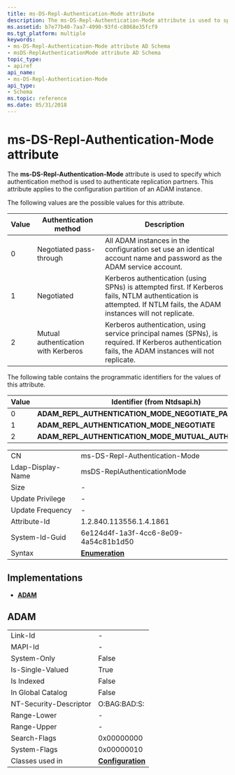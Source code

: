 ```yaml
---
title: ms-DS-Repl-Authentication-Mode attribute
description: The ms-DS-Repl-Authentication-Mode attribute is used to specify which authentication method is used to authenticate replication partners.
ms.assetid: b7e77b40-7aa7-4990-93fd-c8068e35fcf9
ms.tgt_platform: multiple
keywords:
- ms-DS-Repl-Authentication-Mode attribute AD Schema
- msDS-ReplAuthenticationMode attribute AD Schema
topic_type:
- apiref
api_name:
- ms-DS-Repl-Authentication-Mode
api_type:
- Schema
ms.topic: reference
ms.date: 05/31/2018
---
```


# ms-DS-Repl-Authentication-Mode attribute

The **ms-DS-Repl-Authentication-Mode** attribute is used to specify which authentication method is used to authenticate replication partners. This attribute applies to the configuration partition of an ADAM instance.

The following values are the possible values for this attribute.

| Value        | Authentication method                          | Description                                                                                                                                                                    |
|--------------|------------------------------------------------|--------------------------------------------------------------------------------------------------------------------------------------------------------------------------------|
| 0<br/> | Negotiated pass-through<br/>             | All ADAM instances in the configuration set use an identical account name and password as the ADAM service account.<br/>                                                 |
| 1<br/> | Negotiated<br/>                          | Kerberos authentication (using SPNs) is attempted first. If Kerberos fails, NTLM authentication is attempted. If NTLM fails, the ADAM instances will not replicate.<br/> |
| 2<br/> | Mutual authentication with Kerberos<br/> | Kerberos authentication, using service principal names (SPNs), is required. If Kerberos authentication fails, the ADAM instances will not replicate.<br/>                |



 

The following table contains the programmatic identifiers for the values of this attribute.

| Value        | Identifier (from Ntdsapi.h)                                               |
|--------------|---------------------------------------------------------------------------|
| 0<br/> | **ADAM\_REPL\_AUTHENTICATION\_MODE\_NEGOTIATE\_PASS\_THROUGH**<br/> |
| 1<br/> | **ADAM\_REPL\_AUTHENTICATION\_MODE\_NEGOTIATE**<br/>                |
| 2<br/> | **ADAM\_REPL\_AUTHENTICATION\_MODE\_MUTUAL\_AUTH\_REQUIRED**<br/>   |



 



|                   |                                      |
|-------------------|--------------------------------------|
| CN                | ms-DS-Repl-Authentication-Mode       |
| Ldap-Display-Name | msDS-ReplAuthenticationMode          |
| Size              | \-                                   |
| Update Privilege  | \-                                   |
| Update Frequency  | \-                                   |
| Attribute-Id      | 1.2.840.113556.1.4.1861              |
| System-Id-Guid    | 6e124d4f-1a3f-4cc6-8e09-4a54c81b1d50 |
| Syntax            | [**Enumeration**](s-enumeration.md) |



## Implementations

-   [**ADAM**](#adam)

## ADAM



|                        |                                                     |
|------------------------|-----------------------------------------------------|
| Link-Id                | \-                                                  |
| MAPI-Id                | \-                                                  |
| System-Only            | False                                               |
| Is-Single-Valued       | True                                                |
| Is Indexed             | False                                               |
| In Global Catalog      | False                                               |
| NT-Security-Descriptor | O:BAG:BAD:S:                                        |
| Range-Lower            | \-                                                  |
| Range-Upper            | \-                                                  |
| Search-Flags           | 0x00000000                                          |
| System-Flags           | 0x00000010                                          |
| Classes used in        | [**Configuration**](c-configuration.md)<br/> |



 

 






